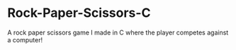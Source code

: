 # Rock-Paper-Scissors-C
A rock paper scissors game I made in C where the player competes against a computer!
